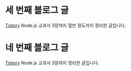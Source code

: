 # 세 번째 블로그 글
[Tistory](https://mindong-shin.tistory.com/4)
Node.js 교과서 3장까지 절반 정도까지 정리한 글입니다.

# 네 번째 블로그 글
[Tistory](https://mindong-shin.tistory.com/5)
Node.js 교과서 3장까지 정리한 글입니다.